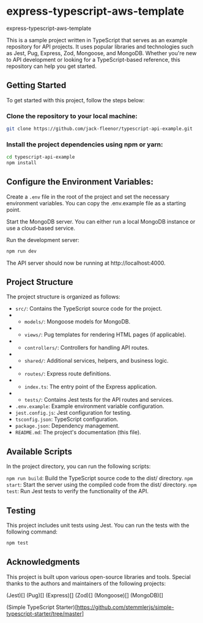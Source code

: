 # express-typescript-aws-template
express-typescript-aws-template

This is a sample project written in TypeScript that serves as an example repository for API projects. It uses popular libraries and technologies such as Jest, Pug, Express, Zod, Mongoose, and MongoDB. Whether you're new to API development or looking for a TypeScript-based reference, this repository can help you get started.

## Getting Started
To get started with this project, follow the steps below:

### Clone the repository to your local machine:

```bash
git clone https://github.com/jack-fleenor/typescript-api-example.git
```

### Install the project dependencies using npm or yarn:
```bash
cd typescript-api-example
npm install
```

## Configure the Environment Variables:

Create a `.env` file in the root of the project and set the necessary environment variables. You can copy the .env.example file as a starting point.

Start the MongoDB server. You can either run a local MongoDB instance or use a cloud-based service.

Run the development server:

```bash
npm run dev
```
The API server should now be running at http://localhost:4000.

## Project Structure
The project structure is organized as follows:

- `src/`: Contains the TypeScript source code for the project.
- - `models/`: Mongoose models for MongoDB.
- - `views/`: Pug templates for rendering HTML pages (if applicable).
- - `controllers/`: Controllers for handling API routes.
- - `shared/`: Additional services, helpers, and business logic.
- - `routes/`: Express route definitions.
- - `index.ts`: The entry point of the Express application.
- - `tests/`: Contains Jest tests for the API routes and services.
- `.env.example`: Example environment variable configuration.
- `jest.config.js`: Jest configuration for testing.
- `tsconfig.json`: TypeScript configuration.
- `package.json`: Dependency management.
- `README.md`: The project's documentation (this file).

## Available Scripts
In the project directory, you can run the following scripts:

`npm run build`: Build the TypeScript source code to the dist/ directory.
`npm start`: Start the server using the compiled code from the dist/ directory.
`npm test`: Run Jest tests to verify the functionality of the API.

## Testing
This project includes unit tests using Jest. You can run the tests with the following command:

```bash
npm test
```

## Acknowledgments
This project is built upon various open-source libraries and tools. Special thanks to the authors and maintainers of the following projects:

(Jest)[]
(Pug)[]
(Express)[]
(Zod)[]
(Mongoose)[]
(MongoDB)[]

(Simple TypeScript Starter)[https://github.com/stemmlerjs/simple-typescript-starter/tree/master]